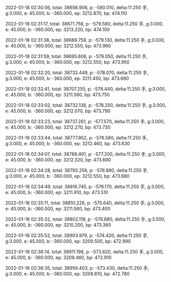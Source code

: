 2022-01-18 02:30:56, total: 38656.906, p: -580.010, delta:11.250 手, g:3.000, e: 45.000, b: -360.000, ep: 3212.870, bp: 474.110

2022-01-18 02:31:17, total: 38671.756, p: -579.580, delta:11.250 手, g:3.000, e: 45.000, b: -360.000, ep: 3213.220, bp: 474.100

2022-01-18 02:31:38, total: 38689.759, p: -579.130, delta:11.250 手, g:3.000, e: 45.000, b: -360.000, ep: 3212.550, bp: 473.960

2022-01-18 02:31:59, total: 38695.606, p: -579.050, delta:11.250 手, g:3.000, e: 45.000, b: -360.000, ep: 3212.550, bp: 473.950

2022-01-18 02:32:20, total: 38733.449, p: -578.070, delta:11.250 手, g:3.000, e: 45.000, b: -360.000, ep: 3211.450, bp: 473.690

2022-01-18 02:32:41, total: 38707.255, p: -578.440, delta:11.250 手, g:3.000, e: 45.000, b: -360.000, ep: 3211.560, bp: 473.750

2022-01-18 02:33:02, total: 38732.138, p: -578.250, delta:11.250 手, g:3.000, e: 45.000, b: -360.000, ep: 3212.070, bp: 473.790

2022-01-18 02:33:23, total: 38737.261, p: -577.570, delta:11.250 手, g:3.000, e: 45.000, b: -360.000, ep: 3212.270, bp: 473.730

2022-01-18 02:33:44, total: 38777.852, p: -576.580, delta:11.250 手, g:3.000, e: 45.000, b: -360.000, ep: 3212.460, bp: 473.630

2022-01-18 02:34:07, total: 38786.461, p: -577.200, delta:11.250 手, g:3.000, e: 45.000, b: -360.000, ep: 3212.320, bp: 473.690

2022-01-18 02:34:28, total: 38793.256, p: -576.890, delta:11.250 手, g:3.000, e: 45.000, b: -360.000, ep: 3212.550, bp: 473.680

2022-01-18 02:34:49, total: 38816.745, p: -576.170, delta:11.250 手, g:3.000, e: 45.000, b: -360.000, ep: 3211.910, bp: 473.510

2022-01-18 02:35:11, total: 38810.226, p: -575.640, delta:11.250 手, g:3.000, e: 45.000, b: -360.000, ep: 3211.560, bp: 473.400

2022-01-18 02:35:32, total: 38802.119, p: -576.680, delta:11.250 手, g:3.000, e: 45.000, b: -360.000, ep: 3210.200, bp: 473.360

2022-01-18 02:35:53, total: 38903.979, p: -574.420, delta:11.250 手, g:3.000, e: 45.000, b: -360.000, ep: 3209.500, bp: 472.990

2022-01-18 02:36:14, total: 38911.198, p: -573.820, delta:11.250 手, g:3.000, e: 45.000, b: -360.000, ep: 3209.460, bp: 472.910

2022-01-18 02:36:35, total: 38959.403, p: -573.430, delta:11.250 手, g:3.000, e: 45.000, b: -360.000, ep: 3208.810, bp: 472.780